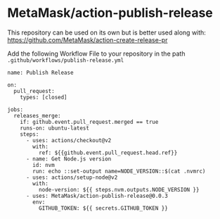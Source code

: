 # MetaMask/action-publish-release

This repository can be used on its own but is better used along with: https://github.com/MetaMask/action-create-release-pr


Add the following Workflow File to your repository in the path `.github/workflows/publish-release.yml`


```
name: Publish Release

on:
  pull_request:
    types: [closed]

jobs:
  releases_merge:
    if: github.event.pull_request.merged == true
    runs-on: ubuntu-latest
    steps:
      - uses: actions/checkout@v2
        with:
          ref: ${{github.event.pull_request.head.ref}}
      - name: Get Node.js version
        id: nvm
        run: echo ::set-output name=NODE_VERSION::$(cat .nvmrc)
      - uses: actions/setup-node@v2
        with:
          node-version: ${{ steps.nvm.outputs.NODE_VERSION }}
      - uses: MetaMask/action-publish-release@0.0.3
        env:
          GITHUB_TOKEN: ${{ secrets.GITHUB_TOKEN }}

```
